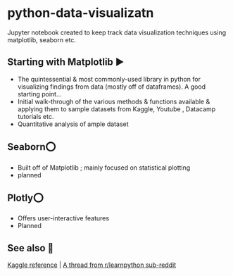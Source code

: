 # python-data-visualizatn
Jupyter notebook created to keep track data visualization techniques using matplotlib, seaborn etc.

## Starting with Matplotlib ▶
- The quintessential & most commonly-used library in python for visualizing findings from data (mostly off of dataframes). A good starting point...
- Initial walk-through of the various methods & functions available & applying them to sample datasets from Kaggle, Youtube , Datacamp tutorials etc.
- Quantitative analysis of  ample dataset

## Seaborn⭕
- Built off of Matplotlib ; mainly focused on statistical plotting
- planned

## Plotly⭕
- Offers user-interactive features
- Planned

## See also 📖
<a href=https://www.kaggle.com/discussions/questions-and-answers/425386>Kaggle reference</a> | 
<a href=https://www.reddit.com/r/learnpython/comments/vpvco2/matplotlib_vs_plotly_vs_seaborn_data_science_in/>A thread from r/learnpython sub-reddit</a>

